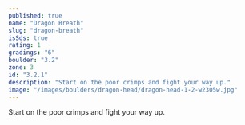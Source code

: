 ```yaml
---
published: true
name: "Dragon Breath"
slug: "dragon-breath"
isSds: true
rating: 1
gradings: "6"
boulder: "3.2"
zone: 3
id: "3.2.1"
description: "Start on the poor crimps and fight your way up."
image: "/images/boulders/dragon-head/dragon-head-1-2-w2305w.jpg"
---
```


Start on the poor crimps and fight your way up.
